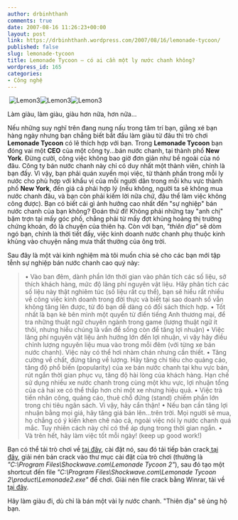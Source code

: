 ```yaml
---
author: drbinhthanh
comments: true
date: 2007-08-16 11:26:23+00:00
layout: post
link: https://drbinhthanh.wordpress.com/2007/08/16/lemonade-tycoon/
published: false
slug: lemonade-tycoon
title: Lemonade Tycoon – có ai cần một ly nước chanh không?
wordpress_id: 165
categories:
- Công nghệ
---
```





 ![Lemon3](http://static.zooomr.com/images/2962366_3492bd37cb.jpg?r=360)![Lemon3](http://static.zooomr.com/images/2962366_3492bd37cb.jpg?r=360)![Lemon3](http://static.zooomr.com/images/2962366_3492bd37cb.jpg?r=360)







Làm giàu, làm giàu, giàu hơn nữa, hơn nữa...






Nếu những suy nghĩ trên đang nung nấu trong tâm trí bạn, giằng xé bạn hàng ngày nhưng bạn chẳng biết bắt đầu làm giàu từ đâu thì trò chơi **Lemonade Tycoon** có lẽ thích hợp với bạn.
Trong **Lemonade Tycoon** bạn đóng vai một **CEO** của một công ty...bán nước chanh, tại thành phố **New York**. Đừng cười, công việc không bao giờ đơn giản như bề ngoài của nó đâu. Công ty bán nước chanh này chỉ có duy nhất một thành viên, chính là bạn đấy. Vì vậy, bạn phải quán xuyến mọi việc, từ thành phần trong mỗi ly nước cho phù hợp với khẩu vị của mỗi người dân trong mỗi khu vực thành phố **New York**, đến giá cả phải hợp lý (nếu không, người ta sẽ không mua nước chanh đâu, và bạn còn phải kiếm lời nữa chứ, đâu thể làm việc không công được). Bạn có biết cái gì ảnh hưởng cao nhất đến "sự nghiệp" bán nước chanh của bạn không? Đoán thử đi! Không phải những tay "anh chị" bặm trợn tại mấy góc phố, chẳng phải từ mấy đợt khủng hoảng thị trường chứng khoán, đó là chuyện của thiên hạ. Còn với bạn, _"thiên địa"_ sẽ dòm ngó bạn, chính là thời tiết đấy, việc kinh doanh nước chanh phụ thuộc kinh khủng vào chuyện nắng mưa thất thường của ông trời.


Sau đây là một vài kinh nghiệm mà tôi muốn chia sẻ cho các bạn mới tập tễnh sự nghiệp bán nước chanh cao quý này:





<blockquote>

> 
> 
• Vào ban đêm, dành phần lớn thời gian vào phân tích các số liệu, sở thích khách hàng, mức độ lãng phí nguyên vật liệu. Hãy phân tích các số liệu này thật nghiêm túc (số liệu rất cụ thể), bạn sẽ hiểu rất nhiều về công việc kinh doanh trong đời thực và biết tại sao doanh số vẫn không tăng lên được, từ đó bạn dễ dàng có đối sách thích hợp.
• Tốt nhất là bạn kè bên mình một quyển từ điển tiếng Anh thương mại, để tra những thuật ngữ chuyên ngành trong game (lượng thuật ngữ ít thôi, nhưng hiểu chúng là vấn đề sống còn để tăng lợi nhuận)
• Việc lãng phí nguyên vật liệu ảnh hưởng lớn đến lợi nhuận, vì vậy hãy điều chỉnh lượng nguyên liệu mua vào trong mỗi đêm (với từng xe bán nước chanh). Việc này có thể hơi nhàm chán nhưng cần thiết.
• Tăng cường về chất, đừng tăng về lượng. Hãy tăng chi tiêu cho quảng cáo, tăng độ phổ biến (popularity) của xe bán nước chanh tại khu vực bán, rút ngắn thời gian phục vụ, tăng độ hài lòng của khách hàng. Hạn chế sử dụng nhiều xe nước chanh trong cùng một khu vực, lợi nhuận tổng của cả hai xe có thể thấp hơn chỉ một xe nhưng hiệu quả.
• Việc trả tiền nhân công, quảng cáo, thuê chỗ đứng (stand) chiếm phần lớn trong chi tiêu ngân sách. Vì vậy, hãy cẩn thận!
• Nếu bạn cần tăng lợi nhuận bằng mọi giá, hãy tăng giá bán lên...trên trời. Mọi người sẽ mua, họ chẳng có ý kiến khen chê nào cả, ngoài việc nói ly nước chanh quá mắc. Tuy nhiên cách này chỉ có thể áp dụng trong thời gian ngắn.
• Và trên hết, hãy làm việc tốt mỗi ngày! (keep up good work!)
> 
> </blockquote>




Bạn có thể tải trò chơi về [tại đây](http://www.shockwave.com/gamelanding/lemonade2.jsp), cài đặt nó, sau đó tải tiếp bản crack[ tại đây](http://www.box.net/shared/pfo4c06kdb), giải nén bản crack vào thư mục cài đặt của trò chơi (thường là _"C:\Program Files\Shockwave.com\Lemonade Tycoon 2"_), sau đó tạo một shortcut đến file _"C:\Program Files\Shockwave.com\Lemonade Tycoon 2\product\Lemonade2.exe"_ để chơi. Giải nén file crack bằng Winrar, tải về [tại đây](http://www.rarlab.com/download.htm).


Hãy làm giàu đi, dù chỉ là bán một vài ly nước chanh. "Thiên địa" sẽ ủng hộ bạn.
